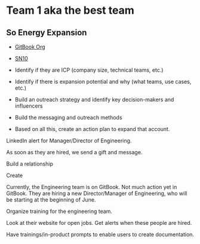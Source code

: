 # Team 1 aka the best team

## So Energy Expansion&#x20;

* [GitBook Org](https://app.hubspot.com/contacts/8443689/record/2-1138478/1280451347)
* [SN10](https://app.gitbook.com/admin/o/6snd8PyPYMhg0wUw6CeQ)



* Identify if they are ICP (company size, technical teams, etc.)



* Identify if there is expansion potential and why (what teams, use cases, etc.)
* Build an outreach strategy and identify key decision-makers and influencers&#x20;
* Build the messaging and outreach methods
* Based on all this, create an action plan to expand that account.

LinkedIn alert for Manager/Director of Engineering.

As soon as they are hired, we send a gift and message.

Build a relationship

Create&#x20;

Currently, the Engineering team is on GitBook. Not much action yet in GitBook. They are hiring a new Director/Manager of Engineering, who will be starting at the beginning of June.&#x20;

Organize training for the engineering team.&#x20;

Look at their website for open jobs. Get alerts when these people are hired.&#x20;

Have trainings/in-product prompts to enable users to create documentation.&#x20;

